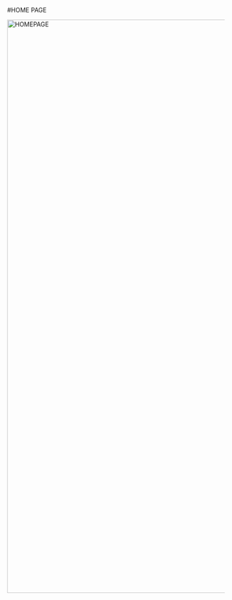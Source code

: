 #HOME PAGE

<img width="1324" alt="HOMEPAGE" src="https://user-images.githubusercontent.com/42954578/108154900-7b90cf00-70a3-11eb-8d15-2044514e54a8.png">



